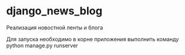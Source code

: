 # django_news_blog

Реализация новостной ленты и блога

Для запуска необходимо в корне приложения выполнить команду
python manage.py runserver
